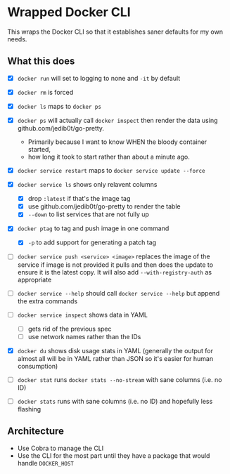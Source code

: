 # Wrapped Docker CLI

This wraps the Docker CLI so that it establishes saner defaults for my own needs.

## What this does

- [x] `docker run` will set to logging to none and `-it` by default

- [x] `docker rm` is forced
- [x] `docker ls` maps to `docker ps`
- [x] `docker ps` will actually call `docker inspect` then render the data using github.com/jedib0t/go-pretty.
  - Primarily because I want to know WHEN the bloody container started,
  - how long it took to start rather than about a minute ago.
- [x] `docker service restart` maps to `docker service update --force`
- [x] `docker service ls` shows only relavent columns
  - [x] drop `:latest` if that's the image tag
  - [x] use github.com/jedib0t/go-pretty to render the table
  - [x] `--down` to list services that are not fully up
- [x] `docker ptag` to tag and push image in one command

  - [x] `-p` to add support for generating a patch tag

- [ ] `docker service push <service> <image>` replaces the image of the service if image is not provided it pulls and then does the update to ensure it is the latest copy. It will also add `--with-registry-auth` as appropriate

- [ ] `docker service --help` should call `docker service --help` but append the extra commands
- [ ] `docker service inspect` shows data in YAML
  - [ ] gets rid of the previous spec
  - [ ] use network names rather than the IDs
- [x] `docker du` shows disk usage stats in YAML (generally the output for almost all will be in YAML rather than JSON so it's easier for human consumption)
- [ ] `docker stat` runs `docker stats --no-stream` with sane columns (i.e. no ID)
- [ ] `docker stats` runs with sane columns (i.e. no ID) and hopefully less flashing

## Architecture

- Use Cobra to manage the CLI
- Use the CLI for the most part until they have a package that would handle `DOCKER_HOST`
